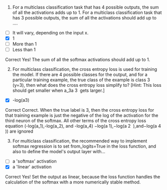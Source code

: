 1. For a multiclass classification task that has 4 possible outputs, the sum of all the activations adds up to 1. For a multiclass classification task that has 3 possible outputs, the sum of all the activations should add up to ….

- [ ] It will vary, depending on the input x. 
- [x] 1
- [ ] More than 1
- [ ] Less than 1

Correct
Yes! The sum of all the softmax activations should add up to 1.

2. For multiclass classification, the cross entropy loss is used for training the model. If there are 4 possible classes for the output, and for a particular training example, the true class of the example is class 3 (y=3), then what does the cross entropy loss simplify to? [Hint: This loss should get smaller when a_3a 
3
​
  gets larger.]

- [x] -log(a3)

Correct
Correct. When the true label is 3, then the cross entropy loss for that training example is just the negative of the log of the activation for the third neuron of the softmax. All other terms of the cross entropy loss equation (-log(a_1),-log(a_2), and -log(a_4) −log(a 
1
​
 ),−log(a 
2
​
 ),and−log(a 
4
​
 )) are ignored

3. For multiclass classification, the recommended way to implement softmax regression is to set from_logits=True in the loss function, and also to define the model's output layer with…

- [ ] a 'softmax' activation
- [x] a 'linear' activation

Correct
Yes! Set the output as linear, because the loss function handles the calculation of the softmax with a more numerically stable method.